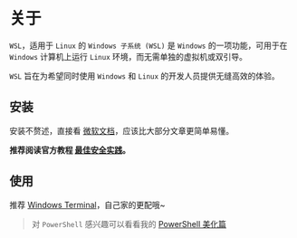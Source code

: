 # 关于

`WSL`，适用于 `Linux` 的 `Windows 子系统 (WSL)` 是 `Windows` 的一项功能，可用于在 `Windows` 计算机上运行 `Linux` 环境，而无需单独的虚拟机或双引导。

`WSL` 旨在为希望同时使用 `Windows` 和 `Linux` 的开发人员提供无缝高效的体验。

## 安装

安装不赘述，直接看 [微软文档](https://learn.microsoft.com/zh-cn/windows/wsl/install)，应该比大部分文章更简单易懂。

**推荐阅读官方教程 [最佳安全实践](https://learn.microsoft.com/zh-cn/windows/wsl/setup/environment)。**

## 使用

推荐 [Windows Terminal](https://learn.microsoft.com/zh-cn/windows/terminal/)，自己家的更配哦~

> 对 `PowerShell` 感兴趣可以看看我的 [PowerShell 美化篇](../../else/tools/power-shell)